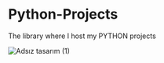 # Python-Projects
The library where I host my PYTHON projects

![Adsız tasarım (1)](https://github.com/GrknTR/Python-Tkinter-Projects/assets/165199975/31665e3a-f946-46d9-ad78-7caf76c4c51a)
